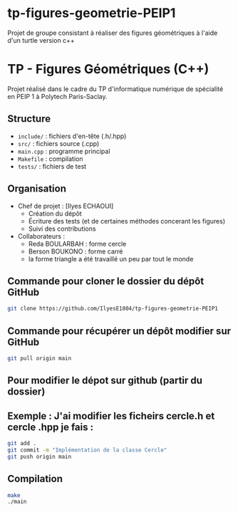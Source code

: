 # tp-figures-geometrie-PEIP1
Projet de groupe consistant à réaliser des figures géométriques à l'aide d'un turtle version c++

# TP - Figures Géométriques (C++)

Projet réalisé dans le cadre du TP d'informatique numérique de spécialité en PEIP 1 à Polytech Paris-Saclay.

## Structure

- `include/` : fichiers d'en-tête (.h/.hpp)
- `src/` : fichiers source (.cpp)
- `main.cpp` : programme principal
- `Makefile` : compilation
- `tests/` : fichiers de test

## Organisation

- Chef de projet : [Ilyes ECHAOUI]
  - Création du dépôt
  - Écriture des tests (et de certaines méthodes concerant les figures)
  - Suivi des contributions
- Collaborateurs :
  - Reda BOULARBAH : forme cercle
  - Berson BOUKONO : forme carré
  - la forme triangle a été travaillé un peu par tout le monde

## Commande pour cloner le dossier du dépôt GitHub

```bash
git clone https://github.com/IlyesE1804/tp-figures-geometrie-PEIP1
```
## Commande pour récupérer un dépôt modifier sur GitHub

```bash
git pull origin main
```

## Pour modifier le dépot sur github (partir du dossier)

## Exemple : J'ai modifier les ficheirs cercle.h et cercle .hpp je fais :

```bash
git add .
git commit -m "Implémentation de la classe Cercle"
git push origin main
```

## Compilation

```bash
make
./main
